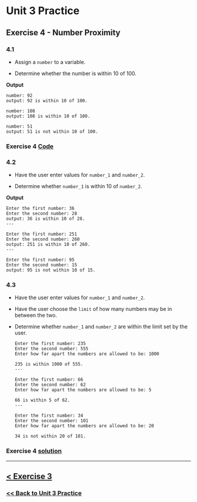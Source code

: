 # **Unit 3 Practice**

## **Exercise 4 - Number Proximity**

### **4.1**

- Assign a `number` to a variable.

- Determine whether the number is within 10 of 100.

**Output**

    number: 92
    output: 92 is within 10 of 100.

    number: 108
    output: 108 is within 10 of 100.

    number: 51
    output: 51 is not within 10 of 100.

### Exercise 4 [Code](/code/unit_03/exercise-4.1.py)
### **4.2**

- Have the user enter values for `number_1` and `number_2`.

- Determine whether `number_1` is within 10 of `number_2`.

**Output**

    Enter the first number: 36
    Enter the second number: 28
    output: 36 is within 10 of 28.
    ---

    Enter the first number: 251
    Enter the second number: 260
    output: 251 is within 10 of 260.
    ---

    Enter the first number: 95
    Enter the second number: 15
    output: 95 is not within 10 of 15.

### **4.3**

- Have the user enter values for `number_1` and `number_2`.

- Have the user choose the `limit` of how many numbers may be in between the two.

- Determine whether `number_1` and `number_2` are within the limit set by the user.

      Enter the first number: 235
      Enter the second number: 555
      Enter how far apart the numbers are allowed to be: 1000

      235 is within 1000 of 555.
      ---

      Enter the first number: 66
      Enter the second number: 62
      Enter how far apart the numbers are allowed to be: 5

      66 is within 5 of 62.
      ---

      Enter the first number: 34
      Enter the second number: 101
      Enter how far apart the numbers are allowed to be: 20

      34 is not within 20 of 101.

### Exercise 4 [solution](./solutions/exercise_4_solution.md)

---

## [< Exercise 3](exercise_3.md)

### [<< Back to Unit 3 Practice](/practice/unit_3/)